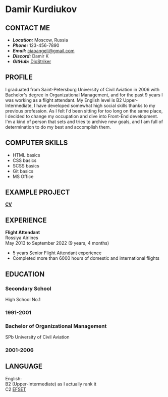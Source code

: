 # Damir Kurdiukov


## CONTACT ME
- ***Location:*** Moscow, Russia
- ***Phone:*** 123-456-7890
- ***Email:*** ciaoangeli@gmail.com
- ***Discord:*** Damir K
- ***GitHub:*** [DioStriker](https://github.com/DioStriker)


## PROFILE

I graduated from Saint-Petersburg University of Civil Aviation in 2006 with Bachelor's degree in Organizational Management, and for the past 9 years I was working as a flight attendant. My English level is B2 Upper-Intermediate, I have developed somewhat high social skills thanks to my previous profession. As I felt I'd been sitting for too long on the same place, I decided to change my occupation and dive into Front-End development. I'm a kind of person that sets and tries to archive new goals, and I am full of determination to do my best and accomplish them.


## COMPUTER SKILLS

- HTML basics
- CSS basics
- SCSS basics
- Git basics
- MS Office


## EXAMPLE PROJECT

[**CV**](https://diostriker.github.io/rsschool-cv/cv)


## EXPERIENCE

**Flight Attendant**  
Rossiya Airlines  
May 2013 to September 2022 (9 years, 4 months)
- 5 years Senior Flight Attendant experience
- Completed more than 6000 hours of domestic and international flights


## EDUCATION

### Secondary School
High School No.1
### 1991-2001

### Bachelor of Organizational Management
SPb University of Civil Aviation
### 2001-2006


## LANGUAGE

English:  
B2 (Upper-Intermediate) as I actually rank it  
C2 [EFSET](https://www.efset.org/cert/yyfadi)